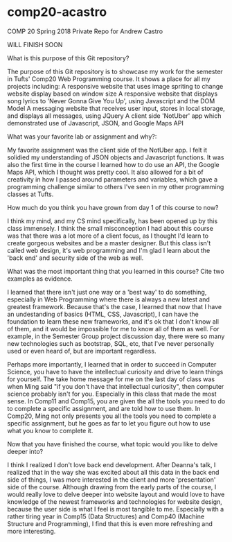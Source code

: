 # comp20-acastro
COMP 20 Spring 2018 Private Repo for Andrew Castro

WILL FINISH SOON

What is this purpose of this Git repository?

The purpose of this Git repository is to showcase my work for the semester
in Tufts' Comp20 Web Programming course. It shows a place for all my projects including:
A responsive website that uses image spriting to change website display based on window size
A responsive website that displays song lyrics to 'Never Gonna Give You Up', using Javascript and the DOM Model
A messaging website that receives user input, stores in local storage, and displays all messages, using JQuery
A client side 'NotUber' app which demonstrated use of Javascript, JSON, and Google Maps API


What was your favorite lab or assignment and why?: 

My favorite assignment was the client side of the NotUber app. I felt it solidied
my understanding of JSON objects and Javascript functions. It was also the first 
time in the course I learned how to do use an API, the Google Maps API, which
I thought was pretty cool. It also allowed for a bit of creativity in how I passed around parameters
and variables, which gave a programming challenge similar to others I've seen in my other
programming classes at Tufts.

How much do you think you have grown from day 1 of this course to now?

I think my mind, and my CS mind specifically, has been opened up by this class immensely. 
I think the small misconception I had about this course was that there was a lot more
of a client focus, as I thought I'd learn to create gorgeous websites and be a master
designer. But this class isn't called web design, it's web programming and I'm glad I 
learn about the 'back end' and security side of the web as well. 


What was the most important thing that you learned in this course? Cite two examples as evidence.

I learned that there isn't just one way or a 'best way' to do something,
especially in Web Programming where there is always a new latest and greatest framework. Because 
that's the case, I learned that now that I have an undestanding of basics (HTML, CSS, Javascript), I
can have the foundation to learn these new frameworks, and it's ok that I don't know all of them,
and it would be impossible for me to know all of them as well. For example, in the Semester Group
project discussion day, there were so many new technologies such as bootstrap, SQL, etc, that I've
never personally used or even heard of, but are important regardless.

Perhaps more importantly, I learned that in order to succeed in Computer Science, you have to have
the intellectual curiosity and drive to learn things for yourself. The take home message for me
on the last day of class was when Ming said "if you don't have that intellectual curiosity", then
computer science probably isn't for you. Especially in this class that made the most sense. In Comp11
and Comp15, you are given the all the tools you need to do to complete a specific assignment, and are
told how to use them. In Comp20, Ming not only presents you all the tools you need to complete a specific 
assignment, but he goes as far to let you figure out how to use what you know to complete it. 


Now that you have finished the course, what topic would you like to delve deeper into?

I think I realized I don't love back end development. After Deanna's talk, I realized that in the way she was 
excited about all this data in the back end side of things, I was more interested in the
client and more 'presentation' side of the course. Although drawing from the early parts of the course, 
I would really love to delve deeper into website layout and would love to have  knowledge of the newest frameworks and technologies
for website design, because the user side is what I feel is most tangible to me. Especially with a rather tiring year
in Comp15 (Data Structures) and Comp40 (Machine Structure and Programming), I find that this is even more refreshing and more interesting. 


